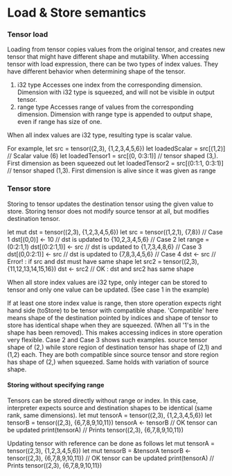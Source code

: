 # Load &amp; Store semantics

### Tensor load
Loading from tensor copies values from the original tensor, and creates new tensor that might have different shape and mutability.
When accessing tensor with load expression, there can be two types of index values. They have different behavior when determining shape of the tensor.
1. i32 type
   Accesses one index from the corresponding dimension. Dimension with i32 type is squeezed, and will not be visible in output tensor.
2. range type
   Accesses range of values from the corresponding dimension. Dimension with range type is appended to output shape, even if range has size of one.

When all index values are i32 type, resulting type is scalar value.

For example,
<code-block lang='c#'>
let src = tensor((2,3), {1,2,3,4,5,6})
let loadedScalar = src[(1,2)] // Scalar value (6)
let loadedTensor1 = src[(0, 0:3:1)] // tensor shaped (3,). First dimension as been squeezed out
let loadedTensor2 = src[(0:1:1, 0:3:1)] // tensor shaped (1,3). First dimension is alive since it was given as range
</code-block>

### Tensor store
Storing to tensor updates the destination tensor using the given value to store. Storing tensor does not modify source tensor at all, but modifies destination tensor.

<code-block lang='c#'>
let mut dst = tensor((2,3), {1,2,3,4,5,6})
let src = tensor((1,2,1), {7,8})
// Case 1
dst[(0,0)] &lt;- 10 // dst is updated to {10,2,3,4,5,6}
// Case 2
let range = (0:2:1,1)
dst[(0:2:1,1)] &lt;- src // dst is updated to {1,7,3,4,8,6}
// Case 3
dst[(0,0:2:1)] &lt;- src // dst is updated to {7,8,3,4,5,6}
// Case 4
dst &lt;- src // Error! : if src and dst must have same shape
let src2 = tensor((2,3), {11,12,13,14,15,16})
dst &lt;- src2 // OK : dst and src2 has same shape
</code-block>

When all store index values are i32 type, only integer can be stored to tensor and only one value can be updated. (See case 1 in the example)

If at least one store index value is range, then store operation expects right hand side (toStore) to be tensor with compatible shape. 'Compatible' here means shape of the destination pointed by indices and shape of tensor to store has identical shape when they are squeezed. (When all '1's in the shape has been removed).
This makes accessing indices in store operation very flexible.
Case 2 and Case 3 shows such examples.
source tensor shape of (2,) while store region of destination tensor has shape of (2,1) and (1,2) each. They are both compatible since source tensor and store region has shape of (2,) when squeezed.
Same holds with variation of source shape.

#### Storing without specifying range

Tensors can be stored directly without range or index. 
In this case, interpreter expects source and destination shapes to be identical (same rank, same dimensions).
<code-block lang='c#'>
let mut tensorA = tensor((2,3), {1,2,3,4,5,6})
let tensorB = tensor((2,3), {6,7,8,9,10,11})
tensorA &lt;- tensorB // OK tensor can be updated
print(tensorA) // Prints tensor((2,3), {6,7,8,9,10,11})
</code-block>

Updating tensor with reference can be done as follows
<code-block lang='c#'>
let mut tensorA = tensor((2,3), {1,2,3,4,5,6})
let mut tensorB = &tensorA
tensorB &lt;- tensor((2,3), {6,7,8,9,10,11}) // OK tensor can be updated
print(tensorA) // Prints tensor((2,3), {6,7,8,9,10,11})
</code-block>